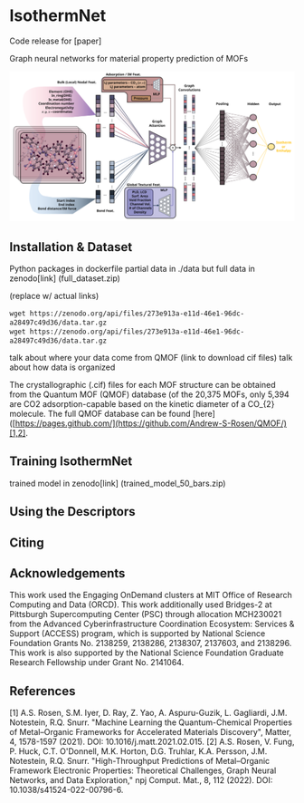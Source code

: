 # IsothermNet
Code release for [paper]

Graph neural networks for material property prediction of MOFs

![Alt text](figs/main.svg)

## Installation & Dataset

Python packages in dockerfile 
partial data in ./data but full data in zenodo[link] (full_dataset.zip)

(replace w/ actual links)
```
wget https://zenodo.org/api/files/273e913a-e11d-46e1-96dc-a28497c49d36/data.tar.gz
wget https://zenodo.org/api/files/273e913a-e11d-46e1-96dc-a28497c49d36/data.tar.gz
```
talk about where your data come from QMOF (link to download cif files)
talk about how data is organized

The crystallographic (.cif) files for each MOF structure can be obtained from the Quantum MOF (QMOF) database (of the 20,375 MOFs, only 5,394 are CO2 adsorption-capable based on the kinetic diameter of a CO_{2} molecule. The full QMOF database can be found [here]([https://pages.github.com/](https://github.com/Andrew-S-Rosen/QMOF/)[1,2]. 

## Training IsothermNet

trained model in zenodo[link] (trained_model_50_bars.zip)

## Using the Descriptors


## Citing


## Acknowledgements
This work used the Engaging OnDemand clusters at MIT Office of Research Computing and Data (ORCD). This work additionally used Bridges-2 at Pittsburgh Supercomputing Center (PSC) through allocation MCH230021 from the Advanced Cyberinfrastructure Coordination Ecosystem: Services & Support (ACCESS) program, which is supported by National Science Foundation Grants No. 2138259, 2138286, 2138307, 2137603, and 2138296. This work is also supported by the National Science Foundation Graduate Research Fellowship under Grant No. 2141064. 

## References
[1] A.S. Rosen, S.M. Iyer, D. Ray, Z. Yao, A. Aspuru-Guzik, L. Gagliardi, J.M. Notestein, R.Q. Snurr. "Machine Learning the Quantum-Chemical Properties of Metal–Organic Frameworks for Accelerated Materials Discovery", Matter, 4, 1578-1597 (2021). DOI: 10.1016/j.matt.2021.02.015.
[2] A.S. Rosen, V. Fung, P. Huck, C.T. O'Donnell, M.K. Horton, D.G. Truhlar, K.A. Persson, J.M. Notestein, R.Q. Snurr. "High-Throughput Predictions of Metal–Organic Framework Electronic Properties: Theoretical Challenges, Graph Neural Networks, and Data Exploration," npj Comput. Mat., 8, 112 (2022). DOI: 10.1038/s41524-022-00796-6.

